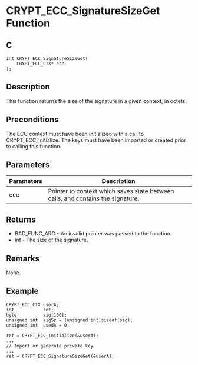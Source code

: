 # CRYPT_ECC_SignatureSizeGet Function

## C
    int CRYPT_ECC_SignatureSizeGet(
        CRYPT_ECC_CTX* ecc
    );

## Description

This function returns the size of the signature in a given context, in octets.

## Preconditions

The ECC context must have been initialized with a call to CRYPT_ECC_Initialize. The keys must have been imported or created prior to calling this function.

## Parameters

|Parameters  |Description  |
|----|----|
|ecc  |Pointer to context which saves state between calls, and contains the signature. |

## Returns 

- BAD_FUNC_ARG - An invalid pointer was passed to the function.
- int - The size of the signature.

## Remarks

None.

## Example

    CRYPT_ECC_CTX userA; 
    int           ret;
    byte          sig[100];
    unsigned int  sigSz = (unsigned int)sizeof(sig);
    unsigned int  usedA = 0;

    ret = CRYPT_ECC_Initialize(&userA);
    ...
    // Import or generate private key
    ...
    ret = CRYPT_ECC_SignatureSizeGet(&userA);
